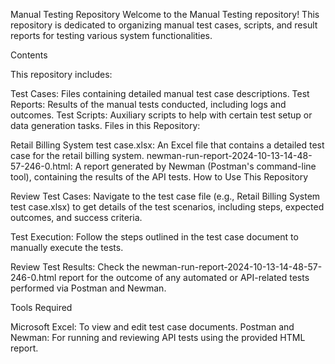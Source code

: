Manual Testing Repository
Welcome to the Manual Testing repository! This repository is dedicated to organizing manual test cases, scripts, and result reports for testing various system functionalities.

Contents

This repository includes:

Test Cases: Files containing detailed manual test case descriptions.
Test Reports: Results of the manual tests conducted, including logs and outcomes.
Test Scripts: Auxiliary scripts to help with certain test setup or data generation tasks.
Files in this Repository:

Retail Billing System test case.xlsx: An Excel file that contains a detailed test case for the retail billing system.
newman-run-report-2024-10-13-14-48-57-246-0.html: A report generated by Newman (Postman's command-line tool), containing the results of the API tests.
How to Use This Repository

Review Test Cases:
Navigate to the test case file (e.g., Retail Billing System test case.xlsx) to get details of the test scenarios, including steps, expected outcomes, and success criteria.

Test Execution:
Follow the steps outlined in the test case document to manually execute the tests.

Review Test Results:
Check the newman-run-report-2024-10-13-14-48-57-246-0.html report for the outcome of any automated or API-related tests performed via Postman and Newman.

Tools Required

Microsoft Excel: To view and edit test case documents.
Postman and Newman: For running and reviewing API tests using the provided HTML report.
